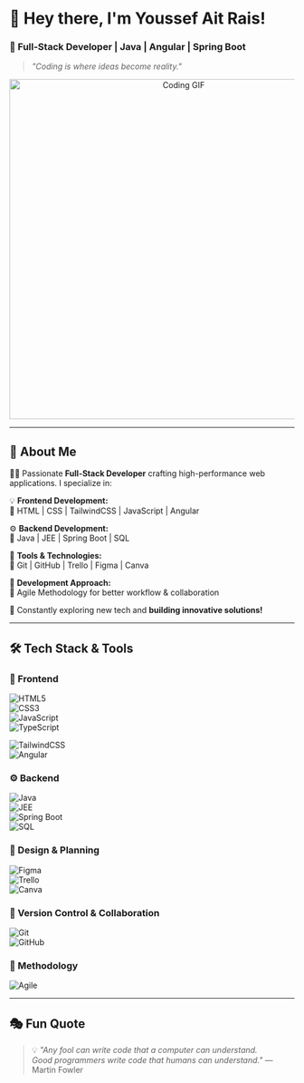 # 👋 Hey there, I'm **Youssef Ait Rais**!  
### 🚀 Full-Stack Developer | Java | Angular | Spring Boot  
> _"Coding is where ideas become reality."_  

<p align="center">
  <img src="https://media.giphy.com/media/qgQUggAC3Pfv687qPC/giphy.gif" width="600" alt="Coding GIF">
</p>

---

## 🚀 About Me  
👨‍💻 Passionate **Full-Stack Developer** crafting high-performance web applications. I specialize in:  

💡 **Frontend Development:**  
🔹 HTML | CSS | TailwindCSS | JavaScript | Angular  

⚙️ **Backend Development:**  
🔹 Java | JEE | Spring Boot | SQL  

📌 **Tools & Technologies:**  
🔹 Git | GitHub | Trello | Figma | Canva  

📅 **Development Approach:**  
🔹 Agile Methodology for better workflow & collaboration  

🎯 Constantly exploring new tech and **building innovative solutions!**  

---

## 🛠 Tech Stack & Tools  
### 🚀 Frontend  
![HTML5](https://img.shields.io/badge/-HTML5-E34F26?style=for-the-badge&logo=html5&logoColor=white)  
![CSS3](https://img.shields.io/badge/-CSS3-1572B6?style=for-the-badge&logo=css3&logoColor=white)  
![JavaScript](https://img.shields.io/badge/-JavaScript-F7DF1E?style=for-the-badge&logo=javascript&logoColor=black)  
![TypeScript](https://img.shields.io/badge/-TypeScript-3178C6?style=for-the-badge&logo=typescript&logoColor=white)

![TailwindCSS](https://img.shields.io/badge/-TailwindCSS-38B2AC?style=for-the-badge&logo=tailwind-css&logoColor=white)  
![Angular](https://img.shields.io/badge/-Angular-DD0031?style=for-the-badge&logo=angular&logoColor=white)  

### ⚙️ Backend  
![Java](https://img.shields.io/badge/-Java-007396?style=for-the-badge&logo=java&logoColor=white)  
![JEE](https://img.shields.io/badge/-JavaEE-007396?style=for-the-badge&logo=java&logoColor=white)  
![Spring Boot](https://img.shields.io/badge/-SpringBoot-6DB33F?style=for-the-badge&logo=spring&logoColor=white)  
![SQL](https://img.shields.io/badge/-SQL-4479A1?style=for-the-badge&logo=mysql&logoColor=white)  

### 🎨 Design & Planning  
![Figma](https://img.shields.io/badge/-Figma-F24E1E?style=for-the-badge&logo=figma&logoColor=white)  
![Trello](https://img.shields.io/badge/-Trello-0052CC?style=for-the-badge&logo=trello&logoColor=white)  
![Canva](https://img.shields.io/badge/-Canva-00C4CC?style=for-the-badge&logo=canva&logoColor=white)  

### 🚀 Version Control & Collaboration  
![Git](https://img.shields.io/badge/-Git-F05032?style=for-the-badge&logo=git&logoColor=white)  
![GitHub](https://img.shields.io/badge/-GitHub-181717?style=for-the-badge&logo=github&logoColor=white)  

### 📅 Methodology  
![Agile](https://img.shields.io/badge/-Agile-44DD88?style=for-the-badge&logo=agile&logoColor=white)  

---

## 🎭 Fun Quote  
> 💡 *"Any fool can write code that a computer can understand.  
Good programmers write code that humans can understand."* — Martin Fowler  

